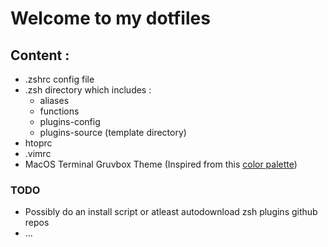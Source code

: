 # Welcome to my dotfiles

## Content : 

* .zshrc config file
* .zsh directory which includes :
    * aliases
    * functions
    * plugins-config 
    * plugins-source (template directory)
* htoprc
* .vimrc
* MacOS Terminal Gruvbox Theme (Inspired from this [color palette](https://github.com/morhetz/gruvbox#dark-mode-1))

### TODO
* Possibly do an install script or atleast autodownload zsh plugins github repos
* ...
